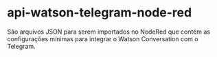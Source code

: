 # api-watson-telegram-node-red
São arquivos JSON para serem importados no NodeRed que contém as configurações mínimas para integrar o Watson Conversation com o Telegram.
